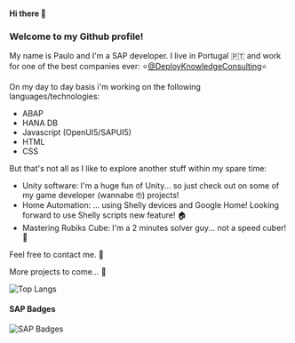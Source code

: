 #### Hi there 👋

### Welcome to my Github profile!

My name is Paulo and I'm a SAP developer.
I live in Portugal 🇵🇹 and work for one of the best companies ever:
⭐[@DeployKnowledgeConsulting](http://www.deploy.pt)⭐

On my day to day basis i'm  working on the following languages/technologies:
* ABAP
* HANA DB
* Javascript (OpenUI5/SAPUI5)
* HTML
* CSS

But that's not all as I like to explore another stuff within my spare time:
* Unity software: I'm a huge fun of Unity... so just check out on some of my game developer (wannabe 🤓) projects!
* Home Automation: ... using Shelly devices and Google Home! Looking forward to use Shelly scripts new feature! 🏠
* Mastering Rubiks Cube: I'm a 2 minutes solver guy... not a speed cuber! 🧩

Feel free to contact me. 💬

More projects to come... 🚀

![Top Langs](https://github-readme-stats.vercel.app/api/top-langs/?username=pcdinis&langs_count=8&theme=dark&layout=compact&hide=ShaderLab,HLSL)


<!--
**pcdinis/pcdinis** is a ✨ _special_ ✨ repository because its `README.md` (this file) appears on your GitHub profile.

Here are some ideas to get you started:

- 🔭 I’m currently working on ...
- 🌱 I’m currently learning ...
- 👯 I’m looking to collaborate on ...
- 🤔 I’m looking for help with ...
- 💬 Ask me about ...
- 📫 How to reach me: ...
- 😄 Pronouns: ...
- ⚡ Fun fact: ...
-->

#### SAP Badges

![SAP Badges](https://devrel-tools-prod-scn-badges-srv.cfapps.eu10.hana.ondemand.com/showcaseBadges/pcdinis)

